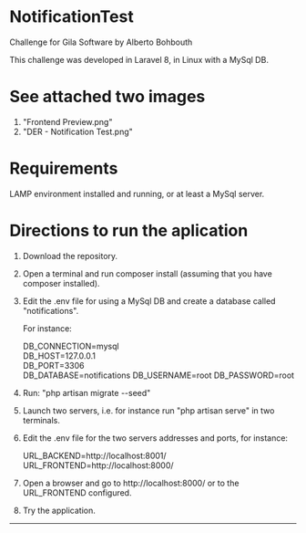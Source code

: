 # NotificationTest
Challenge for Gila Software
by Alberto Bohbouth

This challenge was developed in Laravel 8, in Linux with a MySql DB.

See attached two images
========================
1. "Frontend Preview.png"
2. "DER - Notification Test.png" 

Requirements
============
LAMP environment installed and running, or at least a MySql server.


Directions to run the aplication
================================
1. Download the repository.
2. Open a terminal and run composer install (assuming that you have composer installed).
3. Edit the .env file for using a MySql DB and create a database called "notifications".

    For instance:

    DB_CONNECTION=mysql    
    DB_HOST=127.0.0.1    
    DB_PORT=3306    
    DB_DATABASE=notifications
    DB_USERNAME=root
    DB_PASSWORD=root

4. Run: "php artisan migrate --seed"
5. Launch two servers, i.e. for instance run "php artisan serve" in two terminals.
6. Edit the .env file for the two servers addresses and ports, for instance:

    URL_BACKEND=http://localhost:8001/    
    URL_FRONTEND=http://localhost:8000/

7. Open a browser and go to http://localhost:8000/ or to the URL_FRONTEND configured.
8. Try the application.
______________________________________
